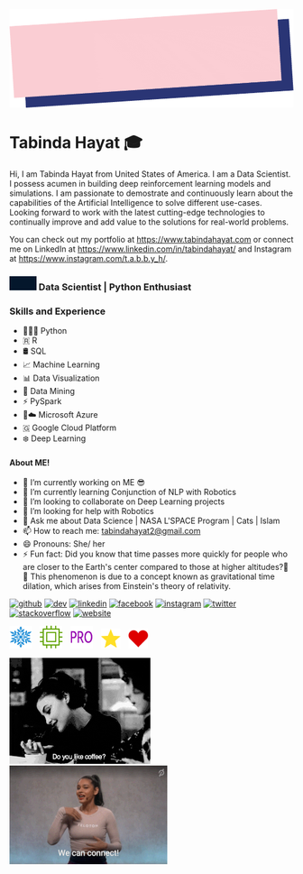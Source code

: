 ![](https://github.com/coder-brunette/coder-brunette/blob/main/gif2.gif)

# Tabinda Hayat 🎓

Hi, I am Tabinda Hayat from United States of America. I am a Data Scientist. I possess acumen in building deep reinforcement learning models and simulations. I am passionate to demostrate and continuously learn about the capabilities of the Artificial Intelligence to solve different use-cases. Looking forward to work with the latest cutting-edge technologies to continually improve and add value to the solutions for real-world problems. 

You can check out my portfolio at https://www.tabindahayat.com or connect me on LinkedIn at https://www.linkedin.com/in/tabindahayat/ and Instagram at https://www.instagram.com/t.a.b.b.y_h/.

### ![](https://github.com/coder-brunette/coder-brunette/blob/main/ezgif.com-resize-2.gif) Data Scientist | Python Enthusiast

### Skills and Experience
* 👩🏻‍💻 Python 
* 🇷 R 
* 🛢 SQL 
* 📈 Machine Learning
* 📊 Data Visualization
* 📑 Data Mining
* ⚡ PySpark
* 🔎☁️ Microsoft Azure 
* 🇬 Google Cloud Platform
* ❄️ Deep Learning

#### About ME!

- 🔭 I’m currently working on ME 😎 
- 🌱 I’m currently learning Conjunction of NLP with Robotics 
- 👯 I’m looking to collaborate on Deep Learning projects 
- 🤔 I’m looking for help with Robotics 
- 💬 Ask me about Data Science | NASA L'SPACE Program | Cats | Islam 
- 📫 How to reach me: tabindahayat2@gmail.com 
- 😄 Pronouns: She/ her 
- ⚡ Fun fact: Did you know that time passes more quickly for people who are closer to the Earth's center compared to those at higher altitudes?🤔🫣 This phenomenon is due to a concept known as gravitational time dilation, which arises from Einstein's theory of relativity. 


[<img src='https://cdn.jsdelivr.net/npm/simple-icons@3.0.1/icons/github.svg' alt='github' height='40'>](https://github.com/https://github.com/coder-brunette)  [<img src='https://cdn.jsdelivr.net/npm/simple-icons@3.0.1/icons/dev-dot-to.svg' alt='dev' height='40'>](https://dev.to/https://github.com/coder-brunette)  [<img src='https://cdn.jsdelivr.net/npm/simple-icons@3.0.1/icons/linkedin.svg' alt='linkedin' height='40'>](https://www.linkedin.com/in/https://www.linkedin.com/in/tabindahayat//)  [<img src='https://cdn.jsdelivr.net/npm/simple-icons@3.0.1/icons/facebook.svg' alt='facebook' height='40'>](https://www.facebook.com/https://www.facebook.com/tabinda.hayat.54)  [<img src='https://cdn.jsdelivr.net/npm/simple-icons@3.0.1/icons/instagram.svg' alt='instagram' height='40'>](https://www.instagram.com/https://www.instagram.com/t.a.b.b.y_h//)  [<img src='https://cdn.jsdelivr.net/npm/simple-icons@3.0.1/icons/twitter.svg' alt='twitter' height='40'>](https://twitter.com/https://twitter.com/tabindahayat2)  [<img src='https://cdn.jsdelivr.net/npm/simple-icons@3.0.1/icons/stackoverflow.svg' alt='stackoverflow' height='40'>](https://stackoverflow.com/users/https://stackoverflow.com/users/9404884/user9404884)  [<img src='https://cdn.jsdelivr.net/npm/simple-icons@3.0.1/icons/icloud.svg' alt='website' height='40'>](https://www.tabindahayat.com)  

<a href='https://archiveprogram.github.com/'><img src='https://raw.githubusercontent.com/acervenky/animated-github-badges/master/assets/acbadge.gif' width='40' height='40'></a> <a href='https://docs.github.com/en/developers'><img src='https://raw.githubusercontent.com/acervenky/animated-github-badges/master/assets/devbadge.gif' width='40' height='40'></a> <a href='https://github.com/pricing'><img src='https://raw.githubusercontent.com/acervenky/animated-github-badges/master/assets/pro.gif' width='40' height='40'></a> <a href='https://stars.github.com/'><img src='https://raw.githubusercontent.com/acervenky/animated-github-badges/master/assets/starbadge.gif' width='35' height='35'></a> <a href='https://docs.github.com/en/github/supporting-the-open-source-community-with-github-sponsors'><img src='https://raw.githubusercontent.com/acervenky/animated-github-badges/master/assets/sponsorbadge.gif' width='35' height='35'></a> 


![](https://github.com/coder-brunette/coder-brunette/blob/main/ezgif.com-resize-4.gif)
![](https://github.com/coder-brunette/coder-brunette/blob/main/ezgif.com-resize-6.gif)
